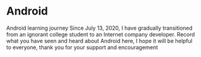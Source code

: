 # Android
Android learning journey Since July 13, 2020, I have gradually transitioned from an ignorant college student to an Internet company developer. Record what you have seen and heard about Android here, I hope it will be helpful to everyone, thank you for your support and encouragement
